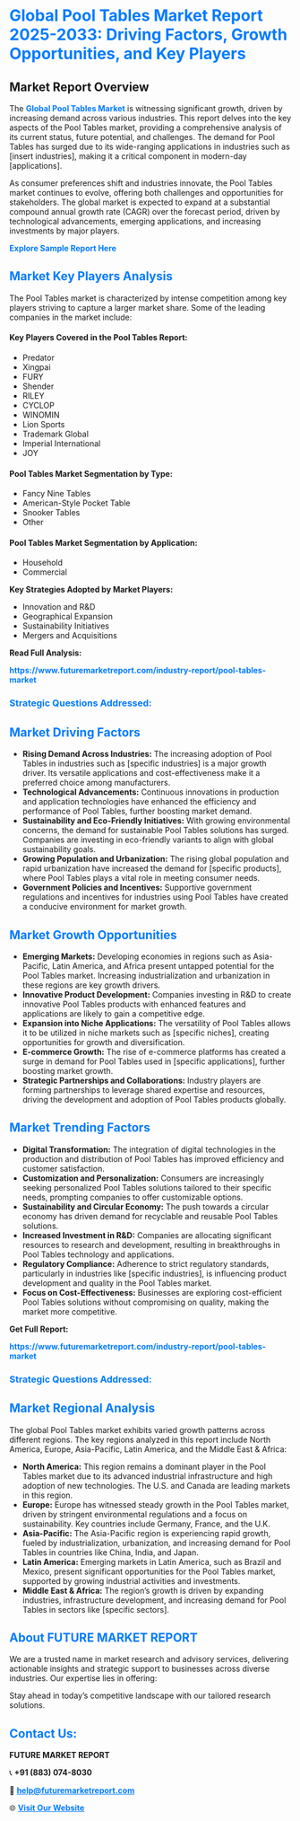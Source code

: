 <h1 style="color: #007BFF;">Global Pool Tables Market Report 2025-2033: Driving Factors, Growth Opportunities, and Key Players</h1>

<section id="overview">
<h2>Market Report Overview</h2>
<p>The <a href="https://www.futuremarketreport.com/industry-report/pool-tables-market" style="color: #007BFF; text-decoration: none;"><strong>Global Pool Tables Market</strong></a> is witnessing significant growth, driven by increasing demand across various industries. This report delves into the key aspects of the Pool Tables market, providing a comprehensive analysis of its current status, future potential, and challenges. The demand for Pool Tables has surged due to its wide-ranging applications in industries such as [insert industries], making it a critical component in modern-day [applications].</p>
<p>As consumer preferences shift and industries innovate, the Pool Tables market continues to evolve, offering both challenges and opportunities for stakeholders. The global market is expected to expand at a substantial compound annual growth rate (CAGR) over the forecast period, driven by technological advancements, emerging applications, and increasing investments by major players.</p>
</section>

<section id="overview">
<p><a href="https://www.futuremarketreport.com/request-sample/reportId=85685" style="color: #007BFF; text-decoration: none;"><strong>Explore Sample Report Here</strong></a></p>
</section>

<section id="key-players">
<h2 style="color: #007BFF;">Market Key Players Analysis</h2>
<p>The Pool Tables market is characterized by intense competition among key players striving to capture a larger market share. Some of the leading companies in the market include:</p>
<h4>Key Players Covered in the Pool Tables Report:</h4>
<ul><li>Predator</li><li>Xingpai</li><li>FURY</li><li>Shender</li><li>RILEY</li><li>CYCLOP</li><li>WINOMIN</li><li>Lion Sports</li><li>Trademark Global</li><li>Imperial International</li><li>JOY</li></ul>
<h4>Pool Tables Market Segmentation by Type:</h4>
<ul><li>Fancy Nine Tables</li><li>American-Style Pocket Table</li><li>Snooker Tables</li><li>Other</li></ul>

<h4>Pool Tables Market Segmentation by Application:</h4>
<ul><li>Household</li><li>Commercial</li></ul>
<p><strong>Key Strategies Adopted by Market Players:</strong></p>
<ul>
<li>Innovation and R&D</li>
<li>Geographical Expansion</li>
<li>Sustainability Initiatives</li>
<li>Mergers and Acquisitions</li>
</ul>
</section>

<section>
<p><strong>Read Full Analysis: </strong></p><a href="https://www.futuremarketreport.com/industry-report/pool-tables-market" style="color: #007BFF; text-decoration: none;"><strong>https://www.futuremarketreport.com/industry-report/pool-tables-market</strong></a>
<h3 style="color: #007BFF;">Strategic Questions Addressed:</h3>
</section>

<section id="driving-factors">
<h2 style="color: #007BFF;">Market Driving Factors</h2>
<ul>
<li><strong>Rising Demand Across Industries:</strong> The increasing adoption of Pool Tables in industries such as [specific industries] is a major growth driver. Its versatile applications and cost-effectiveness make it a preferred choice among manufacturers.</li>
<li><strong>Technological Advancements:</strong> Continuous innovations in production and application technologies have enhanced the efficiency and performance of Pool Tables, further boosting market demand.</li>
<li><strong>Sustainability and Eco-Friendly Initiatives:</strong> With growing environmental concerns, the demand for sustainable Pool Tables solutions has surged. Companies are investing in eco-friendly variants to align with global sustainability goals.</li>
<li><strong>Growing Population and Urbanization:</strong> The rising global population and rapid urbanization have increased the demand for [specific products], where Pool Tables plays a vital role in meeting consumer needs.</li>
<li><strong>Government Policies and Incentives:</strong> Supportive government regulations and incentives for industries using Pool Tables have created a conducive environment for market growth.</li>
</ul>
</section>

<section id="growth-opportunities">
<h2 style="color: #007BFF;">Market Growth Opportunities</h2>
<ul>
<li><strong>Emerging Markets:</strong> Developing economies in regions such as Asia-Pacific, Latin America, and Africa present untapped potential for the Pool Tables market. Increasing industrialization and urbanization in these regions are key growth drivers.</li>
<li><strong>Innovative Product Development:</strong> Companies investing in R&D to create innovative Pool Tables products with enhanced features and applications are likely to gain a competitive edge.</li>
<li><strong>Expansion into Niche Applications:</strong> The versatility of Pool Tables allows it to be utilized in niche markets such as [specific niches], creating opportunities for growth and diversification.</li>
<li><strong>E-commerce Growth:</strong> The rise of e-commerce platforms has created a surge in demand for Pool Tables used in [specific applications], further boosting market growth.</li>
<li><strong>Strategic Partnerships and Collaborations:</strong> Industry players are forming partnerships to leverage shared expertise and resources, driving the development and adoption of Pool Tables products globally.</li>
</ul>
</section>

<section id="trending-factors">
<h2 style="color: #007BFF;">Market Trending Factors</h2>
<ul>
<li><strong>Digital Transformation:</strong> The integration of digital technologies in the production and distribution of Pool Tables has improved efficiency and customer satisfaction.</li>
<li><strong>Customization and Personalization:</strong> Consumers are increasingly seeking personalized Pool Tables solutions tailored to their specific needs, prompting companies to offer customizable options.</li>
<li><strong>Sustainability and Circular Economy:</strong> The push towards a circular economy has driven demand for recyclable and reusable Pool Tables solutions.</li>
<li><strong>Increased Investment in R&D:</strong> Companies are allocating significant resources to research and development, resulting in breakthroughs in Pool Tables technology and applications.</li>
<li><strong>Regulatory Compliance:</strong> Adherence to strict regulatory standards, particularly in industries like [specific industries], is influencing product development and quality in the Pool Tables market.</li>
<li><strong>Focus on Cost-Effectiveness:</strong> Businesses are exploring cost-efficient Pool Tables solutions without compromising on quality, making the market more competitive.</li>
</ul>
</section>

<section>
<p><strong>Get Full Report: </strong></p><a href="https://www.futuremarketreport.com/industry-report/pool-tables-market" style="color: #007BFF; text-decoration: none;"><strong>https://www.futuremarketreport.com/industry-report/pool-tables-market</strong></a>
<h3 style="color: #007BFF;">Strategic Questions Addressed:</h3>
</section>


<section id="regional-analysis">
<h2 style="color: #007BFF;">Market Regional Analysis</h2>
<p>The global Pool Tables market exhibits varied growth patterns across different regions. The key regions analyzed in this report include North America, Europe, Asia-Pacific, Latin America, and the Middle East & Africa:</p>
<ul>
<li><strong>North America:</strong> This region remains a dominant player in the Pool Tables market due to its advanced industrial infrastructure and high adoption of new technologies. The U.S. and Canada are leading markets in this region.</li>
<li><strong>Europe:</strong> Europe has witnessed steady growth in the Pool Tables market, driven by stringent environmental regulations and a focus on sustainability. Key countries include Germany, France, and the U.K.</li>
<li><strong>Asia-Pacific:</strong> The Asia-Pacific region is experiencing rapid growth, fueled by industrialization, urbanization, and increasing demand for Pool Tables in countries like China, India, and Japan.</li>
<li><strong>Latin America:</strong> Emerging markets in Latin America, such as Brazil and Mexico, present significant opportunities for the Pool Tables market, supported by growing industrial activities and investments.</li>
<li><strong>Middle East & Africa:</strong> The region’s growth is driven by expanding industries, infrastructure development, and increasing demand for Pool Tables in sectors like [specific sectors].</li>
</ul>
</section>

<footer>
<h2 style="color: #007BFF;">About FUTURE MARKET REPORT</h2>
<p>We are a trusted name in market research and advisory services, delivering actionable insights and strategic support to businesses across diverse industries. Our expertise lies in offering:</p>

<p>Stay ahead in today’s competitive landscape with our tailored research solutions.</p>

<h2 style="color: #007BFF;">Contact Us:</h2>
<p><strong>FUTURE MARKET REPORT</strong></p>
<p>📞 <strong>+91 (883) 074-8030</strong></p>
<p>📧 <strong><a href="mailto:help@futuremarketreport.com" style="color: #007BFF;">help@futuremarketreport.com</a></strong></p>
<p>🌐 <strong><a href="https://www.futuremarketreport.com/" style="color: #007BFF;">Visit Our Website</a></strong></p>
</footer>